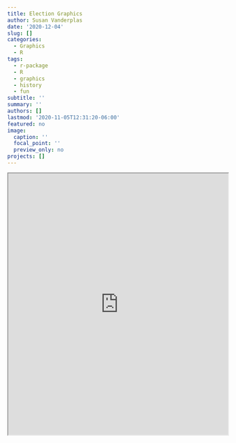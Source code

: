 ```yaml
---
title: Election Graphics
author: Susan Vanderplas
date: '2020-12-04'
slug: []
categories:
  - Graphics
  - R
tags:
  - r-package
  - R
  - graphics
  - history
  - fun
subtitle: ''
summary: ''
authors: []
lastmod: '2020-11-05T12:31:20-06:00'
featured: no
image:
  caption: ''
  focal_point: ''
  preview_only: no
projects: []
---
```



<iframe src="https://srvanderplas.github.io/Presentations/2020-UNL-Election/" height="600px" width = "100%"/>
 
